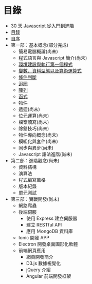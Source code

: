 # 目錄

- [30 天 Javascript 從入門到進階](README.md)
- [目錄](SUMMARY.md)
- [自序](PREFACE.md)
- 第一部：基本概念(部分完成)
  - 簡易電腦概論(尚未)
  - 程式語言與 Javascript 簡介(尚未)
  - [環境建設與執行第一個程式](PART1/setups.md)
  - [變數、資料型態以及算術運算式](PART1/variables.md)
  - [條件判斷](PART1/condition.md)
  - [迴圈](PART1/loop.md)
  - [陣列](PART1/array.md)
  - [函式](PART1/function.md)
  - [物件](PART1/object.md)
  - 遞迴(尚未)
  - 位元運算(尚未)
  - 檔案讀寫(尚未)
  - 除錯技巧(尚未)
  - 物件導向概念(尚未)
  - 模組化與套件(尚未)
  - 同步與異步(尚未)
  - Javascript 語法進階(尚未)
- 第二部：進階觀念(尚未)
  - 資料結構
  - 演算法
  - 程式編寫風格
  - 版本紀錄
  - 單元測試
- 第三部：實戰開發(尚未)
  - 網路爬蟲
  - 後端伺服
    - 使用 Express 建立伺服器
    - 建立 RESTful API
    - 應用 ＭongoDB 資料庫
  - Ionic 開發 APP
  - Electron 開發桌面圖形化軟體
  - 前端網頁應用
    - 網頁開發簡介
    - D3.js 數據視覺化
    - jQuery 介紹
    - Angular 前端開發框架

